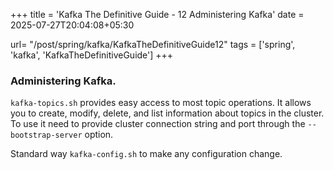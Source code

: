 +++
title = 'Kafka The Definitive Guide - 12 Administering Kafka'
date = 2025-07-27T20:04:08+05:30

url= "/post/spring/kafka/KafkaTheDefinitiveGuide12"
tags = ['spring', 'kafka', 'KafkaTheDefinitiveGuide']
+++
### **Administering Kafka.**

`kafka-topics.sh` provides easy access to most topic operations.  It allows you to create, modify, delete, and list information about topics in the cluster. To use it need to provide cluster connection string and port through the `--bootstrap-server` option.

Standard way `kafka-config.sh` to make any configuration change.
